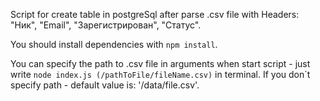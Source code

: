 Script for create table in postgreSql after parse .csv file with Headers: "Ник", "Email", "Зарегистрирован", "Статус".

You should install dependencies with `npm install`.

You can specify the path to .csv file in arguments when start script - just write `node index.js (/pathToFile/fileName.csv)` in terminal. If you don`t specify path - default value is: '/data/file.csv'.